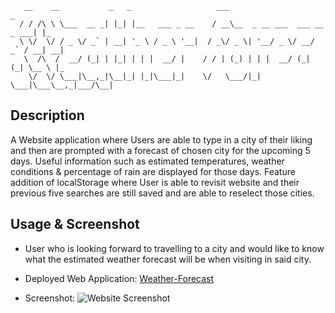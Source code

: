 
       __    __           _   _                   ___                            _   
      / / /\ \ \___  __ _| |_| |__   ___ _ __    / __\__  _ __ ___  ___ __ _ ___| |_ 
      \ \/  \/ / _ \/ _` | __| '_ \ / _ \ '__|  / _\/ _ \| '__/ _ \/ __/ _` / __| __|
       \  /\  /  __/ (_| | |_| | | |  __/ |    / / | (_) | | |  __/ (_| (_| \__ \ |_ 
        \/  \/ \___|\__,_|\__|_| |_|\___|_|    \/   \___/|_|  \___|\___\__,_|___/\__|
                                                                               
## Description
A Website application where Users are able to type in a city of their liking and then are prompted with a forecast of chosen city for the upcoming 5 days. Useful information such as estimated temperatures, weather conditions & percentage of rain are displayed for those days. Feature addition of localStorage where User is able to revisit website and their previous five searches are still saved and are able to reselect those cities.

## Usage & Screenshot
- User who is looking forward to travelling to a city and would like to know what the estimated weather forecast will be when visiting in said city.

- Deployed Web Application: [Weather-Forecast](https://miguelmulet.github.io/Weather-Forecast/)

- Screenshot:
![Website Screenshot](./assets/images/)
